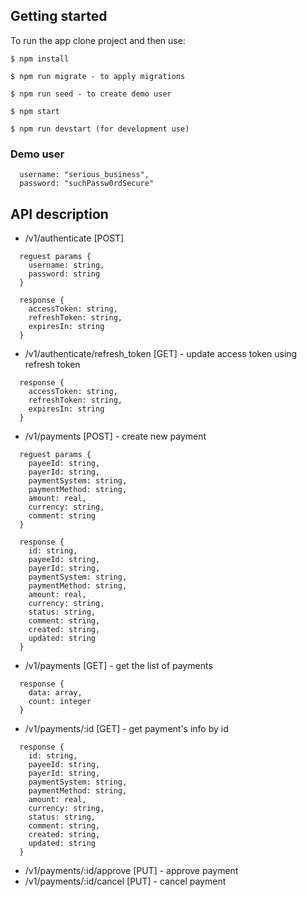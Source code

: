 ## Getting started

To run the app clone project and then use:
```
$ npm install
```
```
$ npm run migrate - to apply migrations
```
```
$ npm run seed - to create demo user
```
```
$ npm start
```
```
$ npm run devstart (for development use)
```
### Demo user

```
  username: "serious_business",
  password: "suchPassw0rdSecure"
```
## API description

- /v1/authenticate [POST]
```
  reguest params {
    username: string,
    password: string
  }
```
```
  response {
    accessToken: string,
    refreshToken: string,
    expiresIn: string
  }
```

- /v1/authenticate/refresh_token [GET] - update access token using refresh token

```
  response {
    accessToken: string,
    refreshToken: string,
    expiresIn: string
  }
```

- /v1/payments [POST] - create new payment
```
  reguest params {
    payeeId: string,
    payerId: string,
    paymentSystem: string,
    paymentMethod: string,
    amount: real,
    currency: string,
    comment: string
  }
```
```
  response {
    id: string,
    payeeId: string,
    payerId: string,
    paymentSystem: string,
    paymentMethod: string,
    amount: real,
    currency: string,
    status: string,
    comment: string,
    created: string,
    updated: string
  }
```

- /v1/payments [GET] - get the list of payments
```
  response {
    data: array,
    count: integer
  }
```

- /v1/payments/:id [GET] - get payment's info by id
```
  response {
    id: string,
    payeeId: string,
    payerId: string,
    paymentSystem: string,
    paymentMethod: string,
    amount: real,
    currency: string,
    status: string,
    comment: string,
    created: string,
    updated: string
  }
```
- /v1/payments/:id/approve [PUT] - approve payment
- /v1/payments/:id/cancel [PUT] - cancel payment

